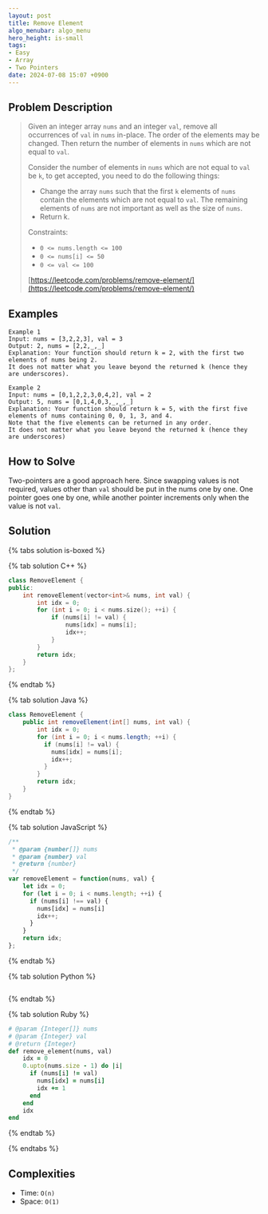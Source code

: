 ```yaml
---
layout: post
title: Remove Element
algo_menubar: algo_menu
hero_height: is-small
tags:
- Easy
- Array
- Two Pointers
date: 2024-07-08 15:07 +0900
---
```

## Problem Description
> Given an integer array `nums` and an integer `val`, remove all occurrences of `val` in `nums` in-place. The order
> of the elements may be changed. Then return the number of elements in `nums` which are not equal to `val`.
>
> Consider the number of elements in `nums` which are not equal to `val` be `k`, to get accepted, you need to
> do the following things:
>
> - Change the array `nums` such that the first `k` elements of `nums` contain the elements
>   which are not equal to `val`. The remaining elements of `nums` are not important as well as the size of `nums`.
> - Return k.
>
> Constraints:
> - `0 <= nums.length <= 100`
> - `0 <= nums[i] <= 50`
> - `0 <= val <= 100`
>
> [https://leetcode.com/problems/remove-element/](https://leetcode.com/problems/remove-element/)

## Examples
```
Example 1
Input: nums = [3,2,2,3], val = 3
Output: 2, nums = [2,2,_,_]
Explanation: Your function should return k = 2, with the first two elements of nums being 2.
It does not matter what you leave beyond the returned k (hence they are underscores).
```

```
Example 2
Input: nums = [0,1,2,2,3,0,4,2], val = 2
Output: 5, nums = [0,1,4,0,3,_,_,_]
Explanation: Your function should return k = 5, with the first five elements of nums containing 0, 0, 1, 3, and 4.
Note that the five elements can be returned in any order.
It does not matter what you leave beyond the returned k (hence they are underscores)
```

## How to Solve

Two-pointers are a good approach here. Since swapping values is not required, values other than `val` should be
put in the nums one by one. One pointer goes one by one, while another pointer increments only when the value
is not `val`.

## Solution

{% tabs solution is-boxed %}

{% tab solution C++ %}
```cpp
class RemoveElement {
public:
    int removeElement(vector<int>& nums, int val) {
        int idx = 0;
        for (int i = 0; i < nums.size(); ++i) {
            if (nums[i] != val) {
                nums[idx] = nums[i];
                idx++;
            }
        }
        return idx;
    }
};
```
{% endtab %}

{% tab solution Java %}
```java
class RemoveElement {
    public int removeElement(int[] nums, int val) {
        int idx = 0;
        for (int i = 0; i < nums.length; ++i) {
          if (nums[i] != val) {
            nums[idx] = nums[i];
            idx++;
          }
        }
        return idx;
    }
}
```
{% endtab %}

{% tab solution JavaScript %}
```js
/**
 * @param {number[]} nums
 * @param {number} val
 * @return {number}
 */
var removeElement = function(nums, val) {
    let idx = 0;
    for (let i = 0; i < nums.length; ++i) {
      if (nums[i] !== val) {
        nums[idx] = nums[i]
        idx++;
      }
    }
    return idx;
};
```
{% endtab %}

{% tab solution Python %}
```python

```
{% endtab %}

{% tab solution Ruby %}
```ruby
# @param {Integer[]} nums
# @param {Integer} val
# @return {Integer}
def remove_element(nums, val)
    idx = 0
    0.upto(nums.size - 1) do |i|
      if (nums[i] != val)
        nums[idx] = nums[i]
        idx += 1
      end
    end
    idx
end
```
{% endtab %}

{% endtabs %}



## Complexities
- Time: `O(n)`
- Space: `O(1)`
